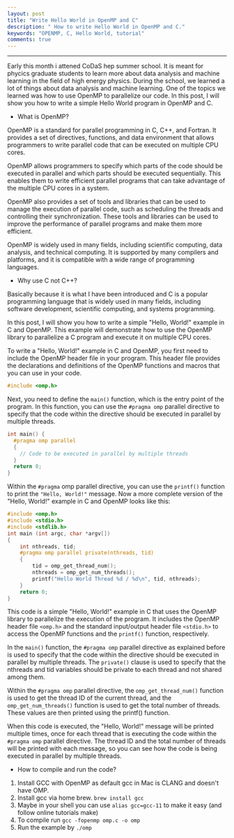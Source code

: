 ```yaml
---
layout: post
title: "Write Hello World in OpenMP and C"
description: " How to write Hello World in OpenMP and C."
keywords: "OPENMP, C, Hello World, tutorial"
comments: true
---
```


-----------------------

Early this month i attened CoDaS hep summer school. It is meant for phycics graduate students to learn more about data analysis and machine learning in the field of high energy physics. During the school, we learned a lot of things about data analysis and machine learning. One of the topics we learned was how to use OpenMP to parallelize our code. In this post, I will show you how to write a simple Hello World program in OpenMP and C.

- What is OpenMP?

OpenMP is a standard for parallel programming in C, C++, and Fortran. It provides a set of directives, functions, and data environment that allows programmers to write parallel code that can be executed on multiple CPU cores.

OpenMP allows programmers to specify which parts of the code should be executed in parallel and which parts should be executed sequentially. This enables them to write efficient parallel programs that can take advantage of the multiple CPU cores in a system.

OpenMP also provides a set of tools and libraries that can be used to manage the execution of parallel code, such as scheduling the threads and controlling their synchronization. These tools and libraries can be used to improve the performance of parallel programs and make them more efficient.

OpenMP is widely used in many fields, including scientific computing, data analysis, and technical computing. It is supported by many compilers and platforms, and it is compatible with a wide range of programming languages.

- Why use C not C++?

Basically because it is what I have been introduced and C is a popular programming language that is widely used in many fields, including software development, scientific computing, and systems programming.

In this post, I will show you how to write a simple "Hello, World!" example in C and OpenMP. This example will demonstrate how to use the OpenMP library to parallelize a C program and execute it on multiple CPU cores.

To write a "Hello, World!" example in C and OpenMP, you first need to include the OpenMP header file in your program. This header file provides the declarations and definitions of the OpenMP functions and macros that you can use in your code.

``` c++
#include <omp.h>
```

Next, you need to define the `main()` function, which is the entry point of the program. In this function, you can use the `#pragma omp` parallel directive to specify that the code within the directive should be executed in parallel by multiple threads.

``` c++
int main() {
  #pragma omp parallel
  {
    // Code to be executed in parallel by multiple threads
  }
  return 0;
}
```

Within the `#pragma` omp parallel directive, you can use the `printf()` function to print the `"Hello, World!"` message. Now a more complete version of the "Hello, World!" example in C and OpenMP looks like this:

``` c++
#include <omp.h>
#include <stdio.h>
#include <stdlib.h>
int main (int argc, char *argv[])
{
    int nthreads, tid;
    #pragma omp parallel private(nthreads, tid)
    {
        tid = omp_get_thread_num();
        nthreads = omp_get_num_threads();
        printf("Hello World Thread %d / %d\n", tid, nthreads);
    }
    return 0;
}
```

This code is a simple "Hello, World!" example in C that uses the OpenMP library to parallelize the execution of the program. It includes the OpenMP header file `<omp.h>` and the standard input/output header file `<stdio.h>` to access the OpenMP functions and the `printf()` function, respectively.

In the `main()` function, the `#pragma omp` parallel directive as explained before is used to specify that the code within the directive should be executed in parallel by multiple threads. The `private()` clause is used to specify that the nthreads and tid variables should be private to each thread and not shared among them.

Within the `#pragma omp` parallel directive, the `omp_get_thread_num()` function is used to get the thread ID of the current thread, and the `omp_get_num_threads()` function is used to get the total number of threads. These values are then printed using the printf() function.

When this code is executed, the "Hello, World!" message will be printed multiple times, once for each thread that is executing the code within the `#pragma omp` parallel directive. The thread ID and the total number of threads will be printed with each message, so you can see how the code is being executed in parallel by multiple threads.

- How to compile and run the code?


1. Install GCC with OpenMP as default gcc in Mac is CLANG and doesn't have OMP.
2. Install gcc via home brew. `brew install gcc`
3. Maybe in your shell you can use `alias gcc=gcc-11` to make it easy (and follow online tutorials make)
4. To compile run `gcc -fopenmp omp.c -o omp`
5. Run the example by `./omp`

